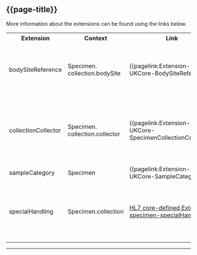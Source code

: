 ## {{page-title}}

More information about the extensions can be found using the links below.

<table class="assets">
<tr>
<th width="20%">Extension</th>
<th width="20%">Context</th>
<th width="30%">Link</th>
<th width="30%">Comment</th>
</tr>
<tr>
<td>bodySiteReference</td>
<td>Specimen.<br>collection.bodySite</td>
<td>{{pagelink:Extension-UKCore-BodySiteReference}}</td>
<td>An extension to replicate the changes within R5 allowing the data type of Specimen.collection.bodySite to act as a CodeableReference (BodyStructure).</td>
</tr>
<tr>
<td>collectionCollector</td>
<td>Specimen.<br>collection.collector</td>
<td>{{pagelink:Extension-UKCore-SpecimenCollectionCollector}}</td>
<td>An extension to replicate the changes within R5 allowing the data type of Specimen.collection.collector to reference Patient and RelatedPerson. For more details, see {{pagelink:Library-Extensions-PreAdopt}}.</td>
</tr>
<tr>
<td>sampleCategory</td>
<td>Specimen</td>
<td>{{pagelink:Extension-UKCore-SampleCategory}}</td>
<td>An extension to record the Category of a sample.</td>
</tr>
<tr>
<td>specialHandling</td>
<td>Specimen.collection</td>
<td><a href="https://hl7.org/fhir/R4/extension-specimen-specialhandling.html">HL7 core-defined Extension specimen-specialHandling</a>
<td>This SHOULD be included if there's is a high contamination risk reason for a sample/biopsy.<br><br> <i>Note: There is no binding defined within this HL7 extension.</i></td>
</tr>
</table>

---